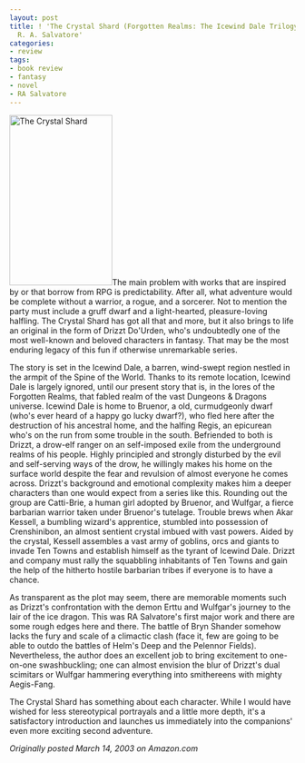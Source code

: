```yaml
---
layout: post
title: ! 'The Crystal Shard (Forgotten Realms: The Icewind Dale Trilogy, Book 1) by
  R. A. Salvatore'
categories:
- review
tags:
- book review
- fantasy
- novel
- RA Salvatore
---
```

<img title="The Crystal Shard" src="http://www.yentran.org/blog/wp-content/uploads/2011/09/The-Crystal-Shard-181x300.jpg" width="181" height="300" />The main problem with works that are inspired by or that borrow from RPG is predictability. After all, what adventure would be complete without a warrior, a rogue, and a sorcerer. Not to mention the party must include a gruff dwarf and a light-hearted, pleasure-loving halfling. The Crystal Shard has got all that and more, but it also brings to life an original in the form of Drizzt Do'Urden, who's undoubtedly one of the most well-known and beloved characters in fantasy. That may be the most enduring legacy of this fun if otherwise unremarkable series.

The story is set in the Icewind Dale, a barren, wind-swept region nestled in the armpit of the Spine of the World. Thanks to its remote location, Icewind Dale is largely ignored, until our present story that is, in the lores of the Forgotten Realms, that fabled realm of the vast Dungeons &amp; Dragons universe. Icewind Dale is home to Bruenor, a old, curmudgeonly dwarf (who's ever heard of a happy go lucky dwarf?), who fled here after the destruction of his ancestral home, and the halfing Regis, an epicurean who's on the run from some trouble in the south. Befriended to both is Drizzt, a drow-elf ranger on an self-imposed exile from the underground realms of his people. Highly principled and strongly disturbed by the evil and self-serving ways of the drow, he willingly makes his home on the surface world despite the fear and revulsion of almost everyone he comes across. Drizzt's background and emotional complexity makes him a deeper characters than one would expect from a series like this. Rounding out the group are Catti-Brie, a human girl adopted by Bruenor, and Wulfgar, a fierce barbarian warrior taken under Bruenor's tutelage. Trouble brews when Akar Kessell, a bumbling wizard's apprentice, stumbled into possession of Crenshinibon, an almost sentient crystal imbued with vast powers. Aided by the crystal, Kessell assembles a vast army of goblins, orcs and giants to invade Ten Towns and establish himself as the tyrant of Icewind Dale. Drizzt and company must rally the squabbling inhabitants of Ten Towns and gain the help of the hitherto hostile barbarian tribes if everyone is to have a chance.

As transparent as the plot may seem, there are memorable moments such as Drizzt's confrontation with the demon Erttu and Wulfgar's journey to the lair of the ice dragon. This was RA Salvatore's first major work and there are some rough edges here and there. The battle of Bryn Shander somehow lacks the fury and scale of a climactic clash (face it, few are going to be able to outdo the battles of Helm's Deep and the Pelennor Fields). Nevertheless, the author does an excellent job to bring excitement to one-on-one swashbuckling; one can almost envision the blur of Drizzt's dual scimitars or Wulfgar hammering everything into smithereens with mighty Aegis-Fang.

The Crystal Shard has something about each character. While I would have wished for less stereotypical portrayals and a little more depth, it's a satisfactory introduction and launches us immediately into the companions' even more exciting second adventure.

*Originally posted March 14, 2003 on Amazon.com*
